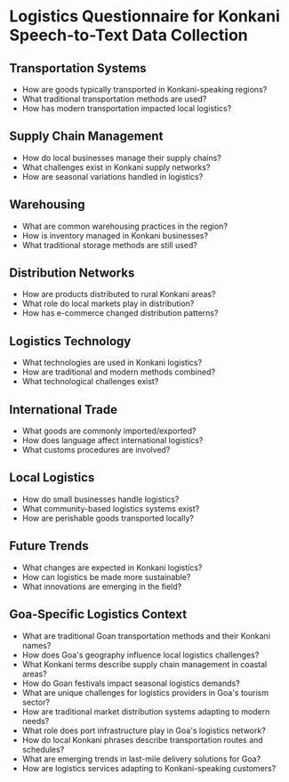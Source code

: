 # Logistics Questionnaire for Konkani Speech-to-Text Data Collection

## Transportation Systems

- How are goods typically transported in Konkani-speaking regions?
- What traditional transportation methods are used?
- How has modern transportation impacted local logistics?

## Supply Chain Management

- How do local businesses manage their supply chains?
- What challenges exist in Konkani supply networks?
- How are seasonal variations handled in logistics?

## Warehousing

- What are common warehousing practices in the region?
- How is inventory managed in Konkani businesses?
- What traditional storage methods are still used?

## Distribution Networks

- How are products distributed to rural Konkani areas?
- What role do local markets play in distribution?
- How has e-commerce changed distribution patterns?

## Logistics Technology

- What technologies are used in Konkani logistics?
- How are traditional and modern methods combined?
- What technological challenges exist?

## International Trade

- What goods are commonly imported/exported?
- How does language affect international logistics?
- What customs procedures are involved?

## Local Logistics

- How do small businesses handle logistics?
- What community-based logistics systems exist?
- How are perishable goods transported locally?

## Future Trends

- What changes are expected in Konkani logistics?
- How can logistics be made more sustainable?
- What innovations are emerging in the field?

## Goa-Specific Logistics Context

- What are traditional Goan transportation methods and their Konkani names?
- How does Goa's geography influence local logistics challenges?
- What Konkani terms describe supply chain management in coastal areas?
- How do Goan festivals impact seasonal logistics demands?
- What are unique challenges for logistics providers in Goa's tourism sector?
- How are traditional market distribution systems adapting to modern needs?
- What role does port infrastructure play in Goa's logistics network?
- How do local Konkani phrases describe transportation routes and schedules?
- What are emerging trends in last-mile delivery solutions for Goa?
- How are logistics services adapting to Konkani-speaking customers?
